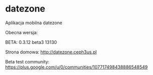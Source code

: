 # datezone
Aplikacja mobilna datezone

Obecna wersja:

BETA:  0.3.12 beta3 13130

Strona domowa:
http://datezone.ceph3us.pl

Beta test community:
https://plus.google.com/u/0/communities/107717498438886548549
